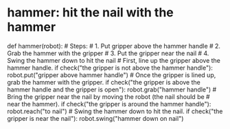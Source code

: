 # hammer: hit the nail with the hammer
def hammer(robot):
    # Steps:
    #  1. Put gripper above the hammer handle
    #  2. Grab the hammer with the gripper
    #  3. Put the gripper near the nail
    #  4. Swing the hammer down to hit the nail
    # First, line up the gripper above the hammer handle.
    if check("the gripper is not above the hammer handle"):
        robot.put("gripper above hammer handle")
    # Once the gripper is lined up, grab the hammer with the gripper.
    if check("the gripper is above the hammer handle and the gripper is open"):
        robot.grab("hammer handle")
    # Bring the gripper near the nail by moving the robot (the nail should be
    # near the hammer).
    if check("the gripper is around the hammer handle"):
        robot.reach("to nail")
    # Swing the hammer down to hit the nail.
    if check("the gripper is near the nail"):
        robot.swing("hammer down on nail")